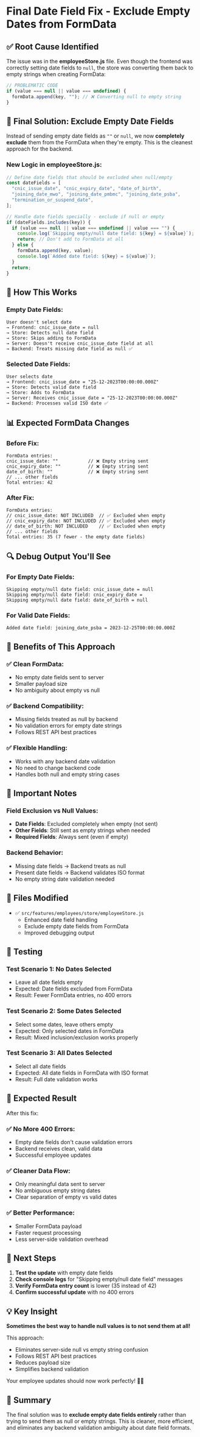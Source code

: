 # Final Date Field Fix - Exclude Empty Dates from FormData

## ✅ **Root Cause Identified**

The issue was in the **employeeStore.js** file. Even though the frontend was correctly setting date fields to `null`, the store was converting them back to empty strings when creating FormData:

```javascript
// PROBLEMATIC CODE
if (value === null || value === undefined) {
  formData.append(key, ""); // ❌ Converting null to empty string
}
```

## 🔧 **Final Solution: Exclude Empty Date Fields**

Instead of sending empty date fields as `""` or `null`, we now **completely exclude** them from the FormData when they're empty. This is the cleanest approach for the backend.

### **New Logic in employeeStore.js**:

```javascript
// Define date fields that should be excluded when null/empty
const dateFields = [
  "cnic_issue_date", "cnic_expiry_date", "date_of_birth",
  "joining_date_mwo", "joining_date_pmbmc", "joining_date_psba",
  "termination_or_suspend_date",
];

// Handle date fields specially - exclude if null or empty
if (dateFields.includes(key)) {
  if (value === null || value === undefined || value === "") {
    console.log(`Skipping empty/null date field: ${key} = ${value}`);
    return; // Don't add to FormData at all
  } else {
    formData.append(key, value);
    console.log(`Added date field: ${key} = ${value}`);
  }
  return;
}
```

## 🎯 **How This Works**

### **Empty Date Fields**:
```
User doesn't select date
→ Frontend: cnic_issue_date = null
→ Store: Detects null date field
→ Store: Skips adding to FormData
→ Server: Doesn't receive cnic_issue_date field at all
→ Backend: Treats missing date field as null ✅
```

### **Selected Date Fields**:
```
User selects date
→ Frontend: cnic_issue_date = "25-12-2023T00:00:00.000Z"
→ Store: Detects valid date field
→ Store: Adds to FormData
→ Server: Receives cnic_issue_date = "25-12-2023T00:00:00.000Z"
→ Backend: Processes valid ISO date ✅
```

## 📊 **Expected FormData Changes**

### **Before Fix**:
```
FormData entries:
cnic_issue_date: ""           // ❌ Empty string sent
cnic_expiry_date: ""          // ❌ Empty string sent
date_of_birth: ""             // ❌ Empty string sent
// ... other fields
Total entries: 42
```

### **After Fix**:
```
FormData entries:
// cnic_issue_date: NOT INCLUDED  // ✅ Excluded when empty
// cnic_expiry_date: NOT INCLUDED // ✅ Excluded when empty  
// date_of_birth: NOT INCLUDED    // ✅ Excluded when empty
// ... other fields
Total entries: 35 (7 fewer - the empty date fields)
```

## 🔍 **Debug Output You'll See**

### **For Empty Date Fields**:
```
Skipping empty/null date field: cnic_issue_date = null
Skipping empty/null date field: cnic_expiry_date = 
Skipping empty/null date field: date_of_birth = null
```

### **For Valid Date Fields**:
```
Added date field: joining_date_psba = 2023-12-25T00:00:00.000Z
```

## 🎯 **Benefits of This Approach**

### **✅ Clean FormData**:
- No empty date fields sent to server
- Smaller payload size
- No ambiguity about empty vs null

### **✅ Backend Compatibility**:
- Missing fields treated as null by backend
- No validation errors for empty date strings
- Follows REST API best practices

### **✅ Flexible Handling**:
- Works with any backend date validation
- No need to change backend code
- Handles both null and empty string cases

## 🚨 **Important Notes**

### **Field Exclusion vs Null Values**:
- **Date Fields**: Excluded completely when empty (not sent)
- **Other Fields**: Still sent as empty strings when needed
- **Required Fields**: Always sent (even if empty)

### **Backend Behavior**:
- Missing date fields → Backend treats as null
- Present date fields → Backend validates ISO format
- No empty string date validation needed

## 📁 **Files Modified**

- ✅ `src/features/employees/store/employeeStore.js`
  - Enhanced date field handling
  - Exclude empty date fields from FormData
  - Improved debugging output

## 🧪 **Testing**

### **Test Scenario 1: No Dates Selected**
- Leave all date fields empty
- Expected: Date fields excluded from FormData
- Result: Fewer FormData entries, no 400 errors

### **Test Scenario 2: Some Dates Selected**
- Select some dates, leave others empty
- Expected: Only selected dates in FormData
- Result: Mixed inclusion/exclusion works properly

### **Test Scenario 3: All Dates Selected**
- Select all date fields
- Expected: All date fields in FormData with ISO format
- Result: Full date validation works

## 🎉 **Expected Result**

After this fix:

### **✅ No More 400 Errors**:
- Empty date fields don't cause validation errors
- Backend receives clean, valid data
- Successful employee updates

### **✅ Cleaner Data Flow**:
- Only meaningful data sent to server
- No ambiguous empty string dates
- Clear separation of empty vs valid dates

### **✅ Better Performance**:
- Smaller FormData payload
- Faster request processing
- Less server-side validation overhead

## 🔄 **Next Steps**

1. **Test the update** with empty date fields
2. **Check console logs** for "Skipping empty/null date field" messages
3. **Verify FormData entry count** is lower (35 instead of 42)
4. **Confirm successful update** with no 400 errors

## 💡 **Key Insight**

**Sometimes the best way to handle null values is to not send them at all!**

This approach:
- Eliminates server-side null vs empty string confusion
- Follows REST API best practices
- Reduces payload size
- Simplifies backend validation

Your employee updates should now work perfectly! 🚀✨

## 🎯 **Summary**

The final solution was to **exclude empty date fields entirely** rather than trying to send them as null or empty strings. This is cleaner, more efficient, and eliminates any backend validation ambiguity about date field formats.
